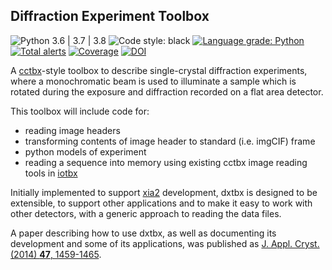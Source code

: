 ## Diffraction Experiment Toolbox

![Python 3.6 | 3.7 | 3.8](https://img.shields.io/badge/python-3.6%20%7C%203.7%20%7C%203.8-blue.svg)
![Code style: black](https://img.shields.io/badge/code%20style-black-000000.svg)
[![Language grade: Python](https://img.shields.io/lgtm/grade/python/g/dials/dxtbx.svg?logo=lgtm&logoWidth=18)](https://lgtm.com/projects/g/dials/dxtbx/context:python)
[![Total alerts](https://img.shields.io/lgtm/alerts/g/dials/dxtbx.svg?logo=lgtm&logoWidth=18)](https://lgtm.com/projects/g/dials/dxtbx/alerts/)
[![Coverage](https://codecov.io/gh/cctbx/dxtbx/branch/master/graph/badge.svg)](https://codecov.io/gh/cctbx/dxtbx)
[![DOI](https://img.shields.io/badge/DOI-10.1107/S1600576714011996-blue.svg)](https://doi.org/10.1107/S1600576714011996)

A [cctbx](https://cctbx.github.io/)-style toolbox to describe single-crystal diffraction experiments, where
a monochromatic beam is used to illuminate a sample which is rotated during
the exposure and diffraction recorded on a flat area detector.

This toolbox will include code for:

 * reading image headers
 * transforming contents of image header to standard (i.e. imgCIF) frame
 * python models of experiment
 * reading a sequence into memory using existing cctbx image reading tools in [iotbx](https://cctbx.github.io/iotbx/index.html)

Initially implemented to support [xia2](https://github.com/xia2/xia2) development, dxtbx is designed to be extensible, to support other applications and to make it easy to work with other detectors, with a generic approach to reading the data files.

A paper describing how to use dxtbx, as well as documenting its development and some of its applications, was published as [J. Appl. Cryst. (2014) **47**, 1459-1465](https://doi.org/10.1107/S1600576714011996).
